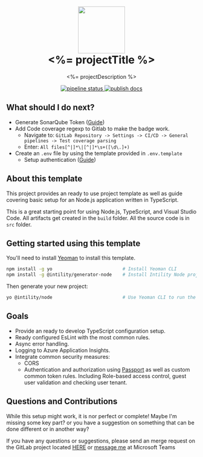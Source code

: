 
<div align="center">
<h1 align="center">
  <img src="https://avatars.githubusercontent.com/u/35199565" width="124px"/><br/>
  <%= projectTitle %>
</h1>

<p align="center">
<%= projectDescription %>
</p>

<p align="center">
<a href="<%= projectUrl %>">
    <img alt="pipeline status" src="<%= pipelineStatusBadgeUrl %>" style="max-width:100%;">
</a>

<a href="<%= projectUrl %>">
    <img alt="publish docs" src="<%= codeCovBadgeUrl %>" style="max-width:100%;">
</a>
</p>
</div>

## What should I do next?

* Generate SonarQube Token ([Guide](https://create.intility.app/cra/configuration/sonarqube))
* Add Code coverage regexp to Gitlab to make the badge work.
  * Navigate to: `GitLab Repository -> Settings -> CI/CD -> General pipelines -> Test coverage parsing`
  * Enter: `All files[^|]*\|[^|]*\s+([\d\.]+)`
* Create an `.env` file by using the template provided in `.env.template`
  * Setup authentication ([Guide](https://create.intility.app/express/API/Azure/ApplicationRegistrations))

## About this template

This project provides an ready to use project template as well as guide covering basic setup for an Node.js application written in TypeScript.

This is a great starting point for using Node.js, TypeScript, and Visual Studio Code. All artifacts get created in the `build` folder. All the source code is in `src` folder.

## Getting started using this template

You'll need to install [Yeoman](https://yeoman.io/) to install this template.

```bash
npm install -g yo                          # Install Yeoman CLI
npm install -g @intility/generator-node    # Install Intility Node project generator
```

Then generate your new project:

```bash
yo @intility/node                          # Use Yeoman CLI to run the template generator
```

## Goals

* Provide an ready to develop TypeScript configuration setup.
* Ready configured EsLint with the most common rules.
* Async error handling.
* Logging to Azure Application Insights.
* Integrate common security measures:
  * CORS
  * Authentication and authorization using [Passport](https://www.passportjs.org/) as well as custom common token rules. Including Role-based access control, guest user validation and checking user tenant.

## Questions and Contributions

While this setup might work, it is nor perfect or complete!
Maybe I'm missing some key part? or you have a suggestion on something that can be done different or in another way?

If you have any questions or suggestions, please send an merge request on the GitLab project located [HERE](https://gitlab.intility.com/documentation/NodeTypeScriptProjectTemplate) or [message me](https://teams.microsoft.com/l/chat/0/0?users=christian.marker@intility.no) at Microsoft Teams
